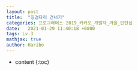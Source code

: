 ```yaml
---
layout: post
title:  "징검다리 건너기"
categories: 프로그래머스 2019_카카오_개발자_겨울_인턴십
date:   2021-01-29 11:40:18 +0800
tags: Lv.3
mathjax: true
author: Haribo
---
```


* content
{:toc}